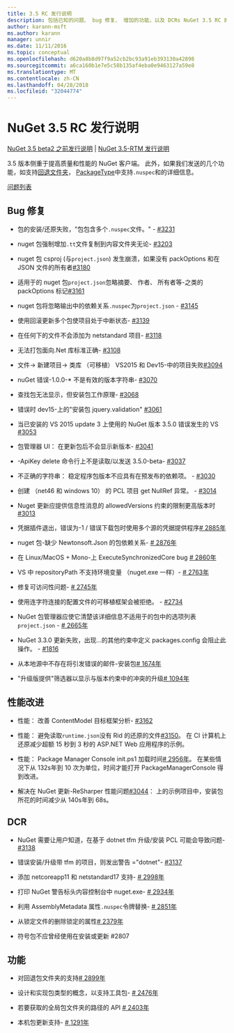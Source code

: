 ```yaml
---
title: 3.5 RC 发行说明
description: 包括已知的问题、 bug 修复、 增加的功能，以及 DCRs NuGet 3.5 RC 的发行说明。
author: karann-msft
ms.author: karann
manager: unnir
ms.date: 11/11/2016
ms.topic: conceptual
ms.openlocfilehash: d620a8b8d97f9a52cb2bc93a91eb393130a42898
ms.sourcegitcommit: a6ca160b1e7e5c58b135af4eba0e9463127a59e8
ms.translationtype: MT
ms.contentlocale: zh-CN
ms.lasthandoff: 04/28/2018
ms.locfileid: "32044774"
---
```

# <a name="nuget-35-rc-release-notes"></a>NuGet 3.5 RC 发行说明

[NuGet 3.5 beta2 之前发行说明](../release-notes/nuget-3.5-Beta2.md) | [NuGet 3.5-RTM 发行说明](../release-notes/nuget-3.5-RTM.md)

3.5 版本侧重于提高质量和性能的 NuGet 客户端。 此外，如果我们发送的几个功能，如支持[回退文件夹](https://github.com/NuGet/Home/issues/2899)， [PackageType](https://github.com/NuGet/Home/issues/2476)中支持`.nuspec`和的详细信息。

[问题列表](https://github.com/NuGet/Home/issues?q=is%3Aissue+is%3Aclosed+milestone%3A%223.5%20RC")

## <a name="bug-fixes"></a>Bug 修复

* 包的安装/还原失败，"包包含多个`.nuspec`文件。" - [#3231](https://github.com/NuGet/Home/issues/3231)

* nuget 包强制增加`.tt`文件复制到内容文件夹无论- [#3203](https://github.com/NuGet/Home/issues/3203)

* nuget 包 csproj (与`project.json`) 发生崩溃，如果没有 packOptions 和在 JSON 文件的所有者[#3180](https://github.com/NuGet/Home/issues/3180)

* 适用于的 nuget 包`project.json`忽略摘要、 作者、 所有者等-之类的 packOptions 标记[#3161](https://github.com/NuGet/Home/issues/3161)

* nuget 包将忽略输出中的依赖关系`.nuspec`为`project.json`  -  [#3145](https://github.com/NuGet/Home/issues/3145)

* 使用回滚更新多个包使项目处于中断状态- [#3139](https://github.com/NuGet/Home/issues/3139)

* 在任何下的文件不会添加为 netstandard 项目- [#3118](https://github.com/NuGet/Home/issues/3118)

* 无法打包面向.Net 库标准正确- [#3108](https://github.com/NuGet/Home/issues/3108)

* 文件-> 新建项目-> 类库 （可移植） VS2015 和 Dev15-中的项目失败[#3094](https://github.com/NuGet/Home/issues/3094)

* nuGet 错误-1.0.0-* 不是有效的版本字符串- [#3070](https://github.com/NuGet/Home/issues/3070)

* 查找包无法显示，但安装包工作原理- [#3068](https://github.com/NuGet/Home/issues/3068)

* 错误时 dev15-上的"安装包 jquery.validation" [#3061](https://github.com/NuGet/Home/issues/3061)

* 当已安装的 VS 2015 update 3 上使用的 NuGet 版本 3.5.0 错误发生的 VS [#3053](https://github.com/NuGet/Home/issues/3053)

* 包管理器 UI： 在更新包后不会显示新版本- [#3041](https://github.com/NuGet/Home/issues/3041)

* -ApiKey delete 命令行上不是读取/以发送 3.5.0-beta- [#3037](https://github.com/NuGet/Home/issues/3037)

* 不正确的字符串： 稳定程序包版本不应具有在预发布的依赖项。 - [#3030](https://github.com/NuGet/Home/issues/3030)

* 创建 （net46 和 windows 10） 的 PCL 项目 get NullRef 异常。 - [#3014](https://github.com/NuGet/Home/issues/3014)

* Nuget 更新应提供信息性消息的 allowedVersions 约束的限制更高版本时[#3013](https://github.com/NuGet/Home/issues/3013)

* 凭据插件退出，错误为-1 / 错误下载包时使用多个源的凭据提供程序[# 2885年](https://github.com/NuGet/Home/issues/2885)

* nuget 包-缺少 Newtonsoft.Json 的包依赖关系- [# 2876年](https://github.com/NuGet/Home/issues/2876)

* 在 Linux/MacOS + Mono-上 ExecuteSynchronizedCore bug [# 2860年](https://github.com/NuGet/Home/issues/2860)

* VS 中 repositoryPath 不支持环境变量 （nuget.exe 一样）- [# 2763年](https://github.com/NuGet/Home/issues/2763)

* 修复可访问性问题- [# 2745年](https://github.com/NuGet/Home/issues/2745)

* 使用连字符连接的配置文件的可移植框架会被拒绝。 - [#2734](https://github.com/NuGet/Home/issues/2734)

* NuGet 包管理器应使它清楚该详细信息不适用于的包中的选项列表`project.json`  -  [# 2665年](https://github.com/NuGet/Home/issues/2665)

* NuGet 3.3.0 更新失败，出现...的其他约束中定义 packages.config 会阻止此操作。 - [#1816](https://github.com/NuGet/Home/issues/1816)

* 从本地源中不存在将引发错误的邮件-安装包[# 1674年](https://github.com/NuGet/Home/issues/1674)

* "升级版提供"筛选器以显示与版本约束中的冲突的升级[# 1094年](https://github.com/NuGet/Home/issues/1094)

## <a name="performance-improvements"></a>性能改进

* 性能： 改善 ContentModel 目标框架分析- [#3162](https://github.com/NuGet/Home/issues/3162)

* 性能： 避免读取`runtime.json`没有 Rid 的还原的文件[#3150](https://github.com/NuGet/Home/issues/3150)。 在 CI 计算机上还原减少超额 15 秒到 3 秒的 ASP.NET Web 应用程序的示例。

* 性能： Package Manager Console init.ps1 加载时间[# 2956年](https://github.com/NuGet/Home/issues/2956)。 在某些情况下从 132s年到 10 次为单位，时间才能打开 PackageManagerConsole 得到改进。

* 解决在 NuGet 更新-ReSharper 性能问题[#3044](https://github.com/NuGet/Home/issues/3044)： 上的示例项目中，安装包所花的时间减少从 140s年到 68s。

## <a name="dcrs"></a>DCR

* NuGet 需要让用户知道，在基于 dotnet tfm 升级/安装 PCL 可能会导致问题- [#3138](https://github.com/NuGet/Home/issues/3138)

* 错误安装/升级带 tfm 的项目，则发出警告 ="dotnet"- [#3137](https://github.com/NuGet/Home/issues/3137)

* 添加 netcoreapp11 和 netstandard17 支持- [# 2998年](https://github.com/NuGet/Home/issues/2998)

* 打印 NuGet 警告标头内容控制台中 nuget.exe- [# 2934年](https://github.com/NuGet/Home/issues/2934)

* 利用 AssemblyMetadata 属性`.nuspec`令牌替换- [# 2851年](https://github.com/NuGet/Home/issues/2851)

* 从锁定文件的删除锁定的属性[# 2379年](https://github.com/NuGet/Home/issues/2379)

* 符号包不应曾经使用在安装或更新 #2807

## <a name="features"></a>功能

* 对回退包文件夹的支持[# 2899年](https://github.com/NuGet/Home/issues/2899)

* 设计和实现包类型的概念，以支持工具包- [# 2476年](https://github.com/NuGet/Home/issues/2476)

* 若要获取的全局包文件夹的路径的 API [# 2403年](https://github.com/NuGet/Home/issues/2403)

* 本机包更新支持- [# 1291年](https://github.com/NuGet/Home/issues/1291)
